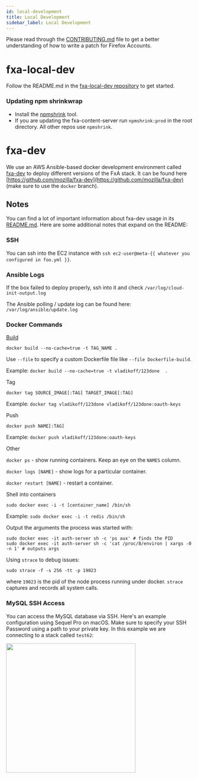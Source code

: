 ```yaml
---
id: local-development
title: Local Development
sidebar_label: Local Development
---
```


Please read through the [CONTRIBUTING.md](https://github.com/mozilla/fxa/blob/master/CONTRIBUTING.md) file
to get a better understanding of how to write a patch for Firefox Accounts.

# fxa-local-dev

Follow the README.md in the [fxa-local-dev repository](https://github.com/mozilla/fxa-local-dev)
to get started.

### Updating npm shrinkwrap

* Install the [npmshrink](https://www.npmjs.com/package/npmshrink) tool.
* If you are updating the fxa-content-server run `npmshrink:prod` in the root directory.
All other repos use `npmshrink`.

# fxa-dev

We use an AWS Ansible-based docker development environment
called [fxa-dev](https://github.com/mozilla/fxa-dev) to deploy different versions of the FxA stack.
It can be found here [https://github.com/mozilla/fxa-dev](https://github.com/mozilla/fxa-dev) (make sure to use the `docker` branch).

## Notes

You can find a lot of important information about fxa-dev usage in its [README.md](https://github.com/mozilla/fxa-dev#usage).
Here are some additional notes that expand on the README:

### SSH

You can ssh into the EC2 instance with `ssh ec2-user@meta-{{ whatever you configured in foo.yml }}`.

### Ansible Logs

If the box failed to deploy properly, ssh into it and check `/var/log/cloud-init-output.log`

The Ansible polling / update log can be found here: `/var/log/ansible/update.log`

### Docker Commands

[Build](https://docs.docker.com/engine/reference/commandline/build/)

```
docker build --no-cache=true -t TAG_NAME .
```

Use `--file` to specify a custom Dockerfile file like `--file Dockerfile-build`.

Example: `docker build --no-cache=true -t vladikoff/123done  .`

Tag

```
docker tag SOURCE_IMAGE[:TAG] TARGET_IMAGE[:TAG]
```

Example: `docker tag vladikoff/123done vladikoff/123done:oauth-keys`

Push

```
docker push NAME[:TAG]
```

Example: `docker push vladikoff/123done:oauth-keys`

Other

`docker ps` - show running containers. Keep an eye on the `NAMES` column.

`docker logs [NAME]` - show logs for a particular container.

`docker restart [NAME]` - restart a container.

Shell into containers

```
sudo docker exec -i -t [container_name] /bin/sh
```

Example: `sudo docker exec -i -t redis /bin/sh`

Output the arguments the process was started with:

```
sudo docker exec -it auth-server sh -c 'ps aux' # finds the PID
sudo docker exec -it auth-server sh -c 'cat /proc/8/environ | xargs -0 -n 1' # outputs args
```

Using `strace` to debug issues:

```
sudo strace -f -s 256 -tt -p 19023
```

where `19023` is the pid of the node process running under docker. `strace` captures and records all system calls.


### MySQL SSH Access

You can access the MySQL database via SSH. Here's an example configuration using Sequel Pro on macOS.
Make sure to specify your SSH Password using a path to your private key. In this example we
are connecting to a stack called `test62`:

<img src=https://i.imgur.com/T9yL9Ti.jpg width=350 />
